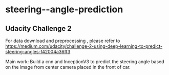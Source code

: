 # steering--angle-prediction

## Udacity Challenge 2

For data download and preprocessing , please refer to
https://medium.com/udacity/challenge-2-using-deep-learning-to-predict-steering-angles-f42004a36ff3


Main work: Build a cnn and InceptionV3 to predict the steering angle based on the image from center camera placed in the front of car.
